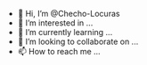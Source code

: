 - 👋 Hi, I’m @Checho-Locuras
- 👀 I’m interested in ...
- 🌱 I’m currently learning ...
- 💞️ I’m looking to collaborate on ...
- 📫 How to reach me ...

<!---
Checho-Locuras/Checho-Locuras is a ✨ special ✨ repository because its `README.md` (this file) appears on your GitHub profile.
You can click the Preview link to take a look at your changes.
--->
